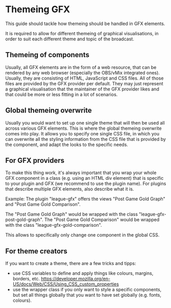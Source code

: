 # Themeing GFX
This guide should tackle how themeing should be handled in GFX elements.

It is required to allow for different themeing of graphical visualisations, in order to suit each different theme and topic of the broadcast.

## Themeing of components
Usually, all GFX elements are in the form of a web resource, that can be rendered by any web browser (especially the OBS/vMix integrated ones). Usually, they are consisting of HTML, JavaScript and CSS files.
All of those files are provided by the GFX provider per default. They may just represent a graphical visualisation that the maintainer of the GFX provider likes and that could be more or less fitting in a lot of scenarios.

## Global themeing overwrite
Usually you would want to set up one single theme that will then be used all across various GFX elements. This is where the global themeing overwrite comes into play. It allows you to specify one single CSS file, in which you can
overwrite all the styling information from the CSS file that is provided by the component, and adapt the looks to the specific needs.

## For GFX providers
To make this thing work, it's always important that you wrap your whole GFX component in a class (e.g. using an HTML div element) that is specific to your plugin and GFX (we recommend to use the plugin name). For plugins that describe multiple
GFX elements, also describe what it is.

Example: The plugin "league-gfx" offers the views "Post Game Gold Graph" and "Post Game Gold Comparison".

The "Post Game Gold Graph" would be wrapped with the class "league-gfx-post-gold-graph".
The "Post Game Gold Comparison" would be wrapped with the class "league-gfx-gold-comparison".

This allows to specifically only change one component in the global CSS.

## For theme creators
If you want to create a theme, there are a few tricks and tipps:
- use CSS variables to define and apply things like colours, margins, borders, etc. https://developer.mozilla.org/en-US/docs/Web/CSS/Using_CSS_custom_properties
- use the wrapper class if you only want to style a specific components, but set all things globally that you want to have set globally (e.g. fonts, colours).
